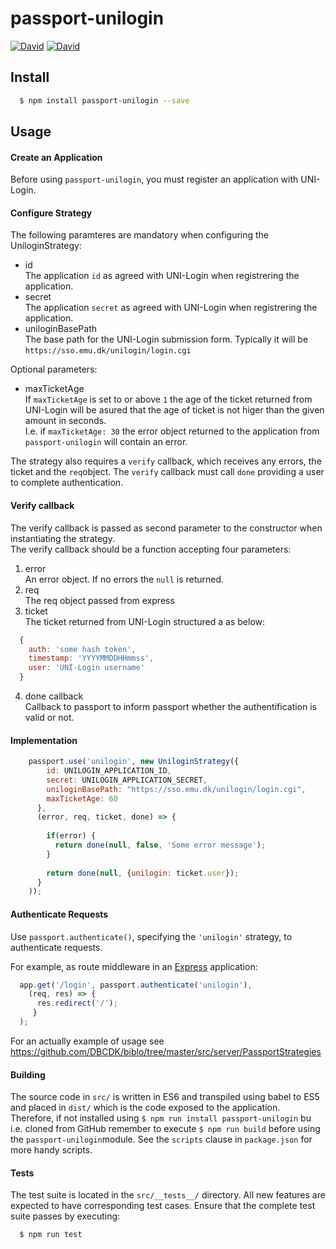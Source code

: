# passport-unilogin
[![David](https://img.shields.io/david/DBCDK/passport-unilogin.svg?style=flat-square)](https://david-dm.org/DBCDK/passport-unilogin#info=dependencies)
[![David](https://img.shields.io/david/dev/DBCDK/passport-unilogin.svg?style=flat-square)](https://david-dm.org/DBCDK/passport-unilogin#info=devDependencies)

## Install

```bash
  $ npm install passport-unilogin --save
```

## Usage

#### Create an Application

Before using `passport-unilogin`, you must register an application with UNI-Login.

#### Configure Strategy
The following paramteres are mandatory when configuring the UniloginStrategy:  
- id  
The application `id` as agreed with UNI-Login when registrering the application.  
- secret  
The application `secret` as agreed with UNI-Login when registrering the application.  
- uniloginBasePath  
The base path for the UNI-Login submission form. Typically it will be `https://sso.emu.dk/unilogin/login.cgi`

Optional parameters:
- maxTicketAge  
If `maxTicketAge` is set to or above `1` the age of the ticket returned from UNI-Login will be asured that the age of ticket is not higer than the given amount in seconds.  
I.e. if `maxTicketAge: 30` the error object returned to the application from `passport-unilogin` will contain an error.   

The strategy also requires a `verify` callback, which receives any errors, the ticket and the `req`object.
The `verify` callback must call `done` providing a user to complete authentication.

#### Verify callback
The verify callback is passed as second parameter to the constructor when instantiating the strategy.  
The verify callback should be a function accepting four parameters:  
1. error  
An error object. If no errors the `null` is returned.  
2. req  
The req object passed from express  
3. ticket  
The ticket returned from UNI-Login structured a as below:  
```js
  {
    auth: 'some hash token',
    timestamp: 'YYYYMMDDHHmmss',
    user: 'UNI-Login username'
  }
```  
4. done callback  
Callback to passport to inform passport whether the authentification is valid or not.

#### Implementation

```js
    passport.use('unilogin', new UniloginStrategy({
        id: UNILOGIN_APPLICATION_ID,
        secret: UNILOGIN_APPLICATION_SECRET,
        uniloginBasePath: "https://sso.emu.dk/unilogin/login.cgi",
        maxTicketAge: 60
      },
      (error, req, ticket, done) => {
        
        if(error) { 
          return done(null, false, 'Some error message');
        }
        
        return done(null, {unilogin: ticket.user});
      }
    ));
```

#### Authenticate Requests

Use `passport.authenticate()`, specifying the `'unilogin'` strategy, to
authenticate requests.

For example, as route middleware in an [Express](http://expressjs.com/)
application:
```js
  app.get('/login', passport.authenticate('unilogin'),
    (req, res) => {
      res.redirect('/');
     }
  );
```

For an actually example of usage see https://github.com/DBCDK/biblo/tree/master/src/server/PassportStrategies
 
#### Building
The source code in `src/` is written in ES6 and transpiled using babel to ES5 and placed in `dist/` which is the code exposed to the application.
Therefore, if not installed using `$ npm run install passport-unilogin` bu i.e. cloned from GitHub remember to execute `$ npm run build` before using the `passport-unilogin`module.
See the `scripts` clause in `package.json` for more handy scripts.

#### Tests

The test suite is located in the `src/__tests__/` directory.  All new features are
expected to have corresponding test cases.  Ensure that the complete test suite
passes by executing:

```bash
  $ npm run test
```

